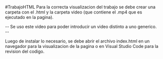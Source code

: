 #TrabajoHTML
Para la correcta visualizacion del trabajo se debe crear una carpeta con el .html y la carpeta video (que contiene el .mp4 que es ejecutado en la pagina). 

-- Se uso este video para poder introducir un video distinto a uno generico. -- 

Luego de instalar lo necesario, se debe abrir el archivo index.html en un navegador para la visualizacion de la pagina o en Visual Studio Code para la revision del codigo.
